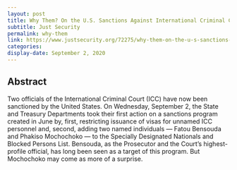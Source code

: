 ```yaml
---
layout: post
title: Why Them? On the U.S. Sanctions Against International Criminal Court Officials
subtitle: Just Security
permalink: why-them
link: https://www.justsecurity.org/72275/why-them-on-the-u-s-sanctions-against-intl-criminal-court-officials/
categories: 
display-date: September 2, 2020
---
```


<h2>Abstract</h2>
Two officials of the International Criminal Court (ICC) have now been sanctioned by the United States. On Wednesday, September 2, the State and Treasury Departments took their first action on a sanctions program created in June by, first, restricting issuance of visas for unnamed ICC personnel and, second, adding two named individuals — Fatou Bensouda and Phakiso Mochochoko — to the Specially Designated Nationals and Blocked Persons List. Bensouda, as the Prosecutor and the Court’s highest-profile official, has long been seen as a target of this program. But Mochochoko may come as more of a surprise.

